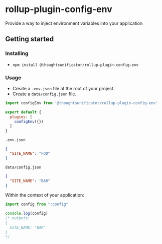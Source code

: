 # rollup-plugin-config-env

Provide a way to inject environment variables into your application

## Getting started

### Installing

- ``npm install @thoughtsunificator/rollup-plugin-config-env``

### Usage

- Create a ``.env.json`` file at the root of your project.
- Create a ``data/config.json`` file.

```javascript
import configEnv from '@thoughtsunificator/rollup-plugin-config-env'

export default {
  plugins: [
    configEnv({})
  ]
}
```

``.env.json``
```json
{
  "SITE_NAME": "FOO"
}
```

``data/config.json``
```json
{
  "SITE_NAME": "BAR"
}
```

Within the context of your application:

```javascript
import config from ":config"

console.log(config)
/* outputs:
{
  SITE_NAME: "BAR"
}
*/

```


